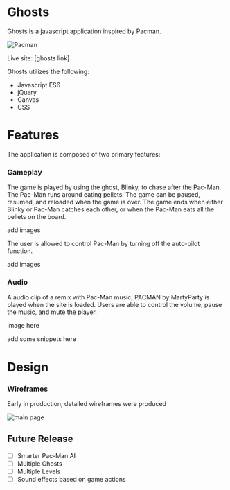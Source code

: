 # Ghosts

Ghosts is a javascript application inspired by Pacman.

![Pacman](Link)

Live site: [ghosts link]

Ghosts utilizes the following:

- Javascript ES6
- jQuery
- Canvas
- CSS

# Features

The application is composed of two primary features:

### Gameplay

The game is played by using the ghost, Blinky, to chase after the Pac-Man. The Pac-Man runs around eating pellets. The game can be paused, resumed, and reloaded when the game is over. The game ends when either Blinky or Pac-Man catches each other, or when the Pac-Man eats all the pellets on the board.

add images

The user is allowed to control Pac-Man by turning off the auto-pilot function.

add images

### Audio

A audio clip of a remix with Pac-Man music, PACMAN by MartyParty is played when the site is loaded. Users are able to control the volume, pause the music, and mute the player.

image here  

add some snippets here

# Design

### Wireframes

Early in production, detailed wireframes were produced

![main page](wirefram)

## Future Release
* [ ] Smarter Pac-Man AI
* [ ] Multiple Ghosts
* [ ] Multiple Levels
* [ ] Sound effects based on game actions
